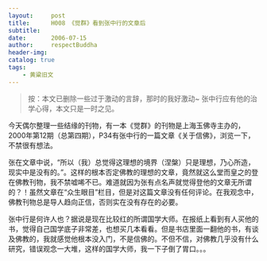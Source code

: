 ```yaml
---
layout:     post
title:      H008 《觉群》看到张中行的文章后
subtitle:   
date:       2006-07-15
author:     respectBuddha
header-img: 
catalog: true
tags:
    - 黄粱旧文
---
```


> 按：本文已删除一些过于激动的言辞，那时的我好激动~ 张中行应有他的治学心得，本文只是一时之见。

今天偶尔整理一些结缘的刊物，有一本《觉群》的刊物是上海玉佛寺主办的，2000年第12期（总第四期），P34有张中行的一篇文章《关于信佛》，浏览一下，不禁很有想法。

张在文章中说，“所以（我）总觉得这理想的境界（涅槃）只是理想，乃心所造，现实中是没有的。”。这样的根本否定佛教的理想的文章，竟然就这么堂而皇之的登在佛教刊物，我不禁嘘唏不已。难道就因为张有点名声就觉得登他的文章无所谓的？！虽然文章在“众生眼目”栏目，但是对这篇文章没有任何评论。在我观念中，佛教刊物总是导人趋向正信，否则实在没有存在的必要。

张中行是何许人也？据说是现在比较红的所谓国学大师。在报纸上看到有人买他的书，觉得自己国学底子非常差，也想买几本看看。但是书店里面一翻他的书，有谈及佛教的，我就感觉他根本没入门，不是信佛的。不但不信，对佛教几乎没有什么研究，错误观念一大堆，这样的国学大师，我一下子倒了胃口。。。